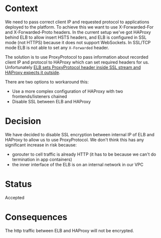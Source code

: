 Context
=======

We need to pass correct client IP and requested protocol to applications deployed to the platform. To achieve this we want to use X-Forwarded-For and X-Forwarded-Proto headers.
In the current setup we've got HAProxy behind ELB to allow insert HSTS headers, and ELB is configured in SSL mode (not HTTPS) because it does not support WebSockets. In SSL/TCP mode ELB is not able to set any `X-Forwarded` header. 

The solution is to use ProxyProtocol to pass information about recorded client IP and protocol to HAProxy which can set required headers for us. Unfortunately [ELB sets ProxyProtocol header inside SSL stream and HAProxy expects it outside](http://serverfault.com/questions/775010/aws-elb-with-ssl-backend-adds-proxy-protocol-inside-ssl-stream).

There are two options to workaround this: 
 * Use a more complex configuration of HAProxy with two frontends/listeners chained 
 * Disable SSL between ELB and HAProxy


Decision
========

We have decided to disable SSL encryption between internal IP of ELB and HAProxy to allow us to use ProxyProtocol. 
We don't think this has any significant increase in risk because:

* gorouter to cell traffic is already HTTP (it has to be because we can't do termination in app containers)
* the inner interface of the ELB is on an internal network in our VPC

Status
======

Accepted

Consequences
============

The http traffic between ELB and HAProxy will not be encrypted. 
